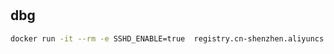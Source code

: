 # 

## dbg

```bash
docker run -it --rm -e SSHD_ENABLE=true  registry.cn-shenzhen.aliyuncs.com/infrastlabs/env-java8:sboot-latest bash
```
